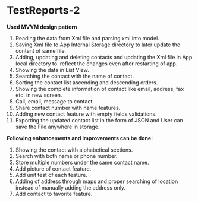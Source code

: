 # TestReports-2
 
<b>Used MVVM design pattern</b>

1. Reading the data from Xml file and parsing xml into model.
2. Saving Xml file to App Internal Storage directory to later update the content of same file.
3. Adding, updating and deleting contacts and updating the Xml file in App local directory to  reflect the changes even after restarting of app.
4. Showing the data in List View.
5. Searching the contact with the name of contact.
6. Sorting the contact list ascending and descending orders.
7. Showing the complete information of contact like email, address, fax etc. in new screen.
8. Call, email, message to contact.
9. Share contact number with name features.
10. Adding new contact feature with empty fields validations.
11. Exporting the updated contact list in the form of JSON and User can save the File anywhere in storage.

<b>Following enhancements and improvements can be done:</b>

1. Showing the contact with alphabetical sections.
2. Search with both name or phone number.
3. Store multiple numbers under the same contact name.
4. Add picture of contact feature.
5. Add unit test of each feature.
6. Adding of address through maps and proper searching of location instead of manually adding the address only.
7. Add contact to favorite feature.
